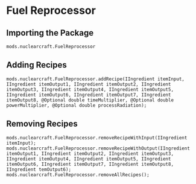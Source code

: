 # Fuel Reprocessor

## Importing the Package
`mods.nuclearcraft.FuelReprocessor`

## Adding Recipes
```zenscript
mods.nuclearcraft.FuelReprocessor.addRecipe(IIngredient itemInput, IIngredient itemOutput1, IIngredient itemOutput2, IIngredient itemOutput3, IIngredient itemOutput4, IIngredient itemOutput5, IIngredient itemOutput6, IIngredient itemOutput7, IIngredient itemOutput8, @Optional double timeMultiplier, @Optional double powerMultiplier, @Optional double processRadiation);
```

## Removing Recipes
```zenscript
mods.nuclearcraft.FuelReprocessor.removeRecipeWithInput(IIngredient itemInput);
mods.nuclearcraft.FuelReprocessor.removeRecipeWithOutput(IIngredient itemOutput1, IIngredient itemOutput2, IIngredient itemOutput3, IIngredient itemOutput4, IIngredient itemOutput5, IIngredient itemOutput6, IIngredient itemOutput7, IIngredient itemOutput8, IIngredient temOutput6);
mods.nuclearcraft.FuelReprocessor.removeAllRecipes();
```